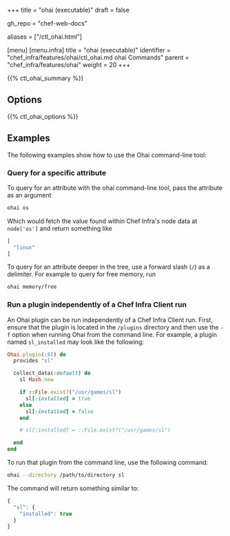 +++
title = "ohai (executable)"
draft = false

gh_repo = "chef-web-docs"

aliases = ["/ctl_ohai.html"]

[menu]
  [menu.infra]
    title = "ohai (executable)"
    identifier = "chef_infra/features/ohai/ctl_ohai.md ohai Commands"
    parent = "chef_infra/features/ohai"
    weight = 20
+++

{{% ctl_ohai_summary %}}

## Options

{{% ctl_ohai_options %}}

## Examples

The following examples show how to use the Ohai command-line tool:

### Query for a specific attribute

To query for an attribute with the ohai command-line tool, pass the attribute
as an argument

```bash
ohai os
```

Which would fetch the value found within Chef Infra's node data at `node['os']` and return 
something like

```javascript
[
  "linux"
]
```

To query for an attribute deeper in the tree, use a forward slash (`/`) as a
delimiter. For example to query for free memory, run

```bash
ohai memory/free
```

### Run a plugin independently of a Chef Infra Client run

An Ohai plugin can be run independently of a Chef Infra Client run.
First, ensure that the plugin is located in the `/plugins` directory and
then use the `-f` option when running Ohai from the command line. For
example, a plugin named `sl_installed` may look like the following:

```ruby
Ohai.plugin(:Sl) do
  provides "sl"

  collect_data(:default) do
    sl Mash.new

    if ::File.exist?("/usr/games/sl")
      sl[:installed] = true
    else
      sl[:installed] = false
    end

    # sl[:installed] = ::File.exist?("/usr/games/sl")

  end
end
```

To run that plugin from the command line, use the following command:

```bash
ohai --directory /path/to/directory sl
```

The command will return something similar to:

```javascript
{
  "sl": {
    "installed": true
  }
}
```
